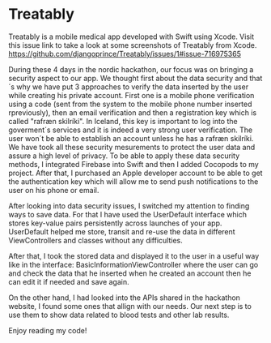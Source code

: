 # Treatably
Treatably is a mobile medical app developed with Swift using Xcode.
Visit this issue link to take a look at some screenshots of Treatably from Xcode. 
https://github.com/djangoprince/Treatably/issues/1#issue-716975365

During these 4 days in the nordic hackathon, our focus was on bringing a security aspect to our app. We thought first about the data security and that´s why we have put 3 approaches to verify the data inserted by the user while creating his private account. First one is a mobile phone verification using a code (sent from the system to the mobile phone number inserted rpreviously), then an email verification and then a registration key which is called "rafræn skilríki". In Iceland, this key is important to log into the goverment´s services and it is indeed a very strong user verification.
The user won´t be able to establish an account unless he has a rafræn skilríki. We have took all these security mesurements to protect the user data and assure a high level of privacy. 
To be able to apply these data security methods, I integrated Firebase into Swift and then I added Cocopods to my project. After that, I purchased an Apple developer account to be able to get the authentication key which will allow me to send push notifications to the user on his phone or email. 

After looking into data security issues, I switched my attention to finding ways to save data. For that I have used the UserDefault interface which stores key-value pairs persistently across launches of your app. UserDefault helped me store, transit and re-use the data in different ViewControllers and classes without any difficulties. 

After that, I took the stored data and displayed it to the user in a useful way like in the interface: BasicInformationViewController where the user can go and check the data that he inserted when he created an account then he can edit it if needed and save again. 

On the other hand, I had looked into the APIs shared in the hackathon website, I found some ones that allign with our needs. Our next step is to use them to show data related to blood tests and other lab results. 


Enjoy reading my code!

